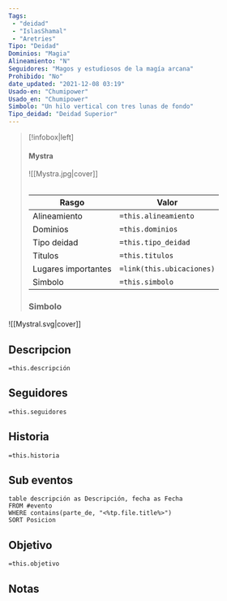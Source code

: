 ```yaml
---
Tags:
 - "deidad"
 - "IslasShamal"
 - "Aretries"
Tipo: "Deidad"
Dominios: "Magia"
Alineamiento: "N"
Seguidores: "Magos y estudiosos de la magía arcana"
Prohibido: "No"
date_updated: "2021-12-08 03:19"
Usado-en: "Chumipower"
Usado_en: "Chumipower"
Simbolo: "Un hilo vertical con tres lunas de fondo"
Tipo_deidad: "Deidad Superior"
---
```

> [!infobox|left]
>  #### Mystra
> ![[Mystra.jpg|cover]]
> ######   
> |Rasgo | Valor |
> | --- | --- |
> | Alineamiento | `=this.alineamiento`|
> | Dominios | `=this.dominios` |
> | Tipo deidad | `=this.tipo_deidad` |
> | Titulos | `=this.titulos` |
>  | Lugares  importantes| `=link(this.ubicaciones)` |
> |Simbolo| `=this.simbolo`|
>### Simbolo
![[Mystral.svg|cover]]

## Descripcion
  `=this.descripción`

## Seguidores
  `=this.seguidores`
  
## Historia
  `=this.historia`
## Sub eventos
```dataview
table descripción as Descripción, fecha as Fecha
FROM #evento
WHERE contains(parte_de, "<%tp.file.title%>")
SORT Posicion
```
## Objetivo
   `=this.objetivo`

## Notas
